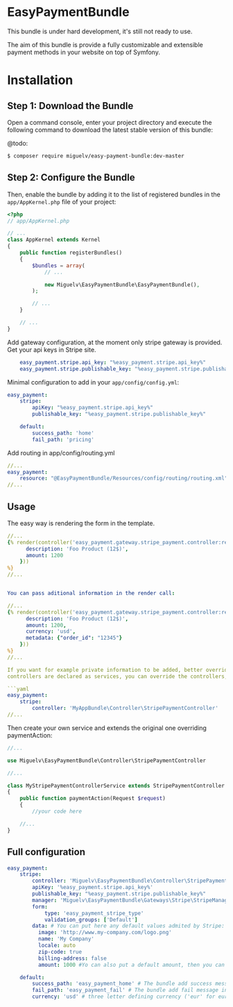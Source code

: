 EasyPaymentBundle
========================

This bundle is under hard development, it's still not ready to use.

The aim of this bundle is provide a fully customizable and extensible payment methods in your website on top of Symfony.


Installation
========================

Step 1: Download the Bundle
---------------------------

Open a command console, enter your project directory and execute the
following command to download the latest stable version of this bundle:

@todo:

```bash
$ composer require miguelv/easy-payment-bundle:dev-master
```

Step 2: Configure the Bundle
-------------------------

Then, enable the bundle by adding it to the list of registered bundles
in the `app/AppKernel.php` file of your project:

```php
<?php
// app/AppKernel.php

// ...
class AppKernel extends Kernel
{
    public function registerBundles()
    {
        $bundles = array(
            // ...

            new Miguelv\EasyPaymentBundle\EasyPaymentBundle(),
        );

        // ...
    }

    // ...
}
```
Add gateway configuration, at the moment only stripe gateway is provided. Get your
api keys in Stripe site.

```yaml
    easy_payment.stripe.api_key: "%easy_payment.stripe.api_key%"
    easy_payment.stripe.publishable_key: "%easy_payment.stripe.publishable_key%"
```

Minimal configuration to add in your `app/config/config.yml`:

```yaml
easy_payment:
    stripe:
        apiKey: "%easy_payment.stripe.api_key%"
        publishable_key: "%easy_payment.stripe.publishable_key%"

    default:
        success_path: 'home'
        fail_path: 'pricing'
```

Add routing in app/config/routing.yml

```yaml
//...
easy_payment:
    resource: "@EasyPaymentBundle/Resources/config/routing/routing.xml"
//...
```


Usage
---------------------------

The easy way is rendering the form in the template.

```yaml
//...
{% render(controller('easy_payment.gateway.stripe_payment.controller:renderFormAction', {
      description: 'Foo Product (12$)',
      amount: 1200
    }))
%}
//...


You can pass aditional information in the render call:

//...
{% render(controller('easy_payment.gateway.stripe_payment.controller:renderFormAction', {
      description: 'Foo Product (12$)',
      amount: 1200,
      currency: 'usd',
      metadata: {"order_id": "12345"}
    }))
%}
//...

If you want for example private information to be added, better override the service controller. Because in this bundle, the
controllers are declared as services, you can override the controllers, modifiying the class loaded.

```yaml
easy_payment:
    stripe:
        controller: 'MyAppBundle\Controller\StripePaymentController'
//...
```

Then create your own service and extends the original one overriding paymentAction:

```php
//...

use Miguelv\EasyPaymentBundle\Controller\StripePaymentController

//...

class MyStripePaymentControllerService extends StripePaymentController
{
    public function paymentAction(Request $request)
    {
        //your code here

    //...
}

```

Full configuration
---------------------------

```yaml
easy_payment:
    stripe:
        controller: 'Miguelv\EasyPaymentBundle\Controller\StripePaymentController'
        apiKey: '%easy_payment.stripe.api_key%'
        publishable_key: "%easy_payment.stripe.publishable_key%"
        manager: 'Miguelv\EasyPaymentBundle\Gateways\Stripe\StripeManager'
        form:
            type: 'easy_payment_stripe_type'
            validation_groups: ['Default']
        data: # You can put here any default values admited by Stripe: see https://stripe.com/docs/checkout
          image: 'http://www.my-company.com/logo.png'
          name: 'My Company'
          locale: auto
          zip-code: true
          billing-address: false
          amount: 1000 #Yo can also put a default amount, then you can skip this data when rendering the form

    default:
        success_path: 'easy_payment_home' # The bundle add success message into symfony message flash bag
        fail_path: 'easy_payment_fail' # The bundle add fail message into symfony message flash bag
        currency: 'usd' # three letter defining currency ('eur' for euro).
```